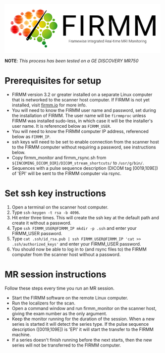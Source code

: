 ![Logo](img/FirmmLogo.png)

**NOTE**: *This process has been tested on a GE DISCOVERY MR750*

# Prerequisites for setup
* FIRMM version 3.2 or greater installed on a separate Linux computer that is networked to the scanner host computer. If FIRMM is not yet installed, visit [firmm.io](http://firmm.io) for more info.
* You will need to know the FIRMM user name and password, set during the installation of FIRMM. The user name will be `firmmproc` unless FIRMM was installed sudo-less, in which case it will be the installer's user name. It is referenced below as `FIRMM_USER`.
* You will need to know the FIRMM computer IP address, referenced below as `FIRMM_IP`.
* ssh keys will need to be set to enable connection from the scanner host to the FIRMM computer without requiring a password, see instructions below.
* Copy firmm_monitor and firmm_rsync.sh from `${INCOMING_DICOM_DIR}/DICOM_stream_shortcuts/` to `/usr/g/bin/`.
* Sequences with a pulse sequence description (DICOM tag [0019,109E]) of 'EPI' will be sent to the FIRMM computer via rsync.

# Set ssh key instructions
1. Open a terminal on the scanner host computer.
2. Type `ssh-keygen -t rsa -b 4096`.
3. Hit enter three times. This will create the ssh key at the default path and create it without a password.
4. Type `ssh FIRMM_USER@FIRMM_IP mkdir -p .ssh` and enter your FIRMM_USER password.
5. Type `cat .ssh/id_rsa.pub | ssh FIRMM_USER@FIRMM_IP 'cat >> .ssh/authorized_keys'` and enter your FIRMM_USER password.
6. You should now be able to log in to (and rsync files to) the FIRMM computer from the scanner host without a password.

# MR session instructions

Follow these steps every time you run an MR session.

* Start the FIRMM software on the remote Linux computer.
* Run the localizers for the scan.
* Open a command window and run firmm_monitor on the scanner host, giving the exam number as the only argument.
* Keep the monitor running for the duration of the session. When a new series is started it will detect the series type. If the pulse sequence description ([0019,109E]) is 'EPI' it will start the transfer to the FIRMM machine.
* If a series doesn't finish running before the next starts, then the new series will not be transferred to the FIRMM computer.
